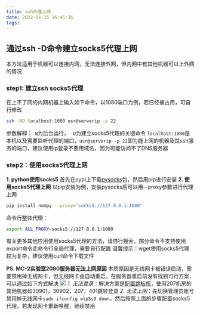 ```yaml
---
title: ssh代理上网
date: 2022-11-15 16:45:26
tags:
---
```

## 通过ssh -D命令建立socks5代理上网
本方法适用于机器可以连接内网，无法连接外网，但内网中有其他机器可以上外网的情况
### step1: 建立ssh socks5代理
在上不了网的内网机器上输入如下命令，以1080端口为例，若已经被占用，可自行修改
```bash
ssh -ND localhost:1080 usr@serverip -p 22
```
参数解释：`-N`为后台运行， `-D`为建立socks5代理的关键命令 `localhost:1080`是本机以及需要监听代理的端口，`usr@serverip -p 22`即为能上网的机器及其ssh服务的端口，建议使用ip登录不要用域名，因为可能访问不了DNS服务器
### step2：使用socks5代理上网
**1. python使用socks5**
首先在pypi上下载[pysocks](https://files.pythonhosted.org/packages/8d/59/b4572118e098ac8e46e399a1dd0f2d85403ce8bbaad9ec79373ed6badaf9/PySocks-1.7.1-py3-none-any.whl)包，然后用pip进行安装
**2. 使用socks5代理上网**
以pip安装为例，安装pysocks后可以用--proxy参数进行代理上网
```bash
pip install numpy --proxy="socks5://127.0.0.1:1080"
```
命令行整体代理：
```bash
export ALL_PROXY=socks5://127.0.0.1:1080
```
有关更多其他应用使用socks5代理的方法，请自行搜索。部分命令不支持使用export命令走命令行全局代理，需要自行配置
温馨提示：wget使用socks5代理较为复杂，建议使用curl命令下载文件

**PS. MC-2实验室2080服务器无法上网原因**
本质原因是无线网卡被错误启动，需要禁用掉无线网卡，但无线网卡会自动重启，在服务器重启前没有找到可行方案，可以通过如下方式解决
![](./2080.png)
*1. 无法登录*：解决方案是[配置跳板机](https://github.com/ywz978020607/History/tree/master/cv%E7%A0%94%E7%A9%B6%E7%94%9F%E6%97%A5%E5%B8%B8Lab/%E7%8E%A9%E8%BD%AC%E8%B7%B3%E6%9D%BF%E6%9C%BA)，使用207机房的其他机器如30901，30902，207，401跳转登录
*2. 无法上网*：先切换管理员账号禁用掉无线网卡`sudo ifconfig wlp5s0 down`，然后按照上面的步骤配置socks5代理，若发现网卡重新唤醒，继续禁用

